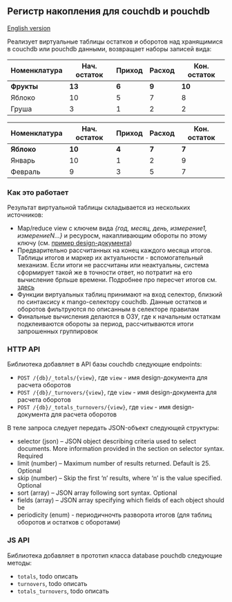 ## Регистр накопления для couchdb и pouchdb

[English version](README.md)

Реализует виртуальные таблицы остатков и оборотов над хранящимися в couchdb или pouchdb данными, возвращает наборы записей вида:

| Номенклатура | Нач. остаток | Приход | Расход | Кон. остаток |
|----|----|----|----|----|
| **Фрукты** | **13** | **6** | **9** | **10** |
| Яблоко | 10 | 5 | 7 | 8 |
| Груша | 3 | 1 | 2 | 2 |

| Номенклатура | Нач. остаток | Приход | Расход | Кон. остаток |
|----|----|----|----|----|
| **Яблоко** | **10** | **4** | **7** | **7** |
| Январь | 10 | 1 | 2 | 9 |
| Февраль | 9 | 3 | 5 | 7 |

### Как это работает
Результат виртуальной таблицы складывается из нескольких источников:
- Map/reduce view с ключем вида _{год, месяц, день, измерение1, измерениеN...}_ и ресуросм, накапливающим обороты по этому ключу (см. [пример design-документа]())
- Предварительно рассчитанных на конец каждого месяца итогов. Таблицы итогов и маркер их актуальности - вспомогательный механизм. Если итоги не рассчитаны или неактуальны, система сформирует такой же в точности ответ, но потратит на его вычисление брльше времени. Подробнее про пересчет итогов см. [здесь]()
- Функции виртуальных таблиц принимают на вход селектор, близкий по синтаксису к mango-селектору couchdb. Данные остатков и оборотов фильтруются по описанным в селекторе правилам
- Финальные вычисления делаются в ОЗУ, где к начальным остаткам подклеиваются обороты за период, рассчитываются итоги запрошенных группировок

### HTTP API
Библиотека добавляет в API базы couchdb следующие endpoints:
- `POST /{db}/_totals/{view}`, где `view` - имя design-документа для расчета оборотов
- `POST /{db}/_turnovers/{view}`, где `view` - имя design-документа для расчета оборотов
- `POST /{db}/_totals_turnovers/{view}`, где `view` - имя design-документа для расчета оборотов

В теле запроса следует передать JSON-объект следующей структуры:
- selector (json) – JSON object describing criteria used to select documents. More information provided in the section on selector syntax. Required
- limit (number) – Maximum number of results returned. Default is 25. Optional
- skip (number) – Skip the first ‘n’ results, where ‘n’ is the value specified. Optional
- sort (array) – JSON array following sort syntax. Optional
- fields (array) – JSON array specifying which fields of each object should be 
- periodicity (enum) - периодичночть разворота итогов (для таблиц оборотов и остатков с оборотами)

### JS API
Библиотека добавляет в прототип класса database pouchdb следующие методы:
- `totals`, todo описать
- `turnovers`, todo описать
- `totals_turnovers`, todo описать
